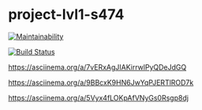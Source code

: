 # project-lvl1-s474

[![Maintainability](https://api.codeclimate.com/v1/badges/0e93cb25d8a14ee0ec71/maintainability)](https://codeclimate.com/github/lev33/project-lvl1-s474/maintainability)

[![Build Status](https://travis-ci.org/lev33/project-lvl1-s474.svg?branch=master)](https://travis-ci.org/lev33/project-lvl1-s474)

https://asciinema.org/a/7vERxAgJIAKirrwlPyQDeJdGQ

https://asciinema.org/a/9BBcxK9HN6JwYqPJERTlROD7k

https://asciinema.org/a/5Vyx4fLOKpAfVNyGs0Rsgp8dj


